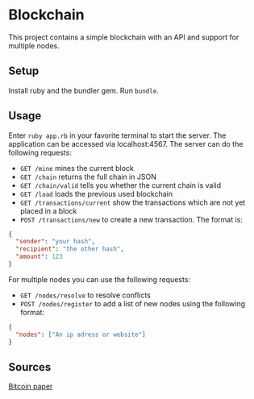 # Blockchain
This project contains a simple blockchain with an API and support for multiple nodes.

## Setup
Install ruby and the bundler gem. Run `bundle`.

## Usage
Enter `ruby app.rb` in your favorite terminal to start the server.
The application can be accessed via localhost:4567.
The server can do the following requests:
* `GET /mine` mines the current block
* `GET /chain` returns the full chain in JSON
* `GET /chain/valid` tells you whether the current chain is valid
* `GET /load` loads the previous used blockchain
* `GET /transactions/current` show the transactions which are not yet placed in a block
* `POST /transactions/new` to create a new transaction. The format is:
```json
{
  "sender": "your hash",
  "recipient": "the other hash",
  "amount": 123
}
```

For multiple nodes you can use the following requests:
* `GET /nodes/resolve` to resolve conflicts
* `POST /nodes/register` to add a list of new nodes using the following format:
```json
{
  "nodes": ["An ip adress or website"]
}
```

## Sources
[Bitcoin paper](https://bitcoin.org/bitcoin.pdf)
